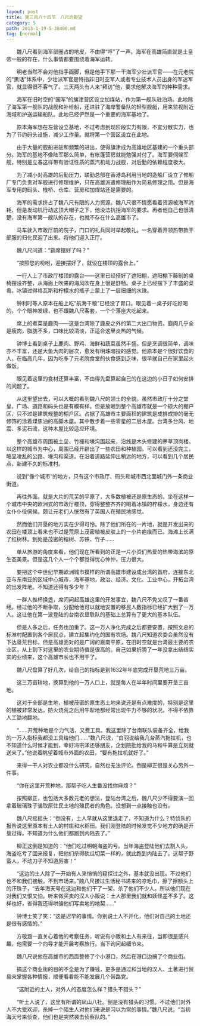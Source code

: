 ```yaml
---
layout: post
title: 第三百八十四节　八尺的野望
category: 5
path: 2013-1-19-5-38400.md
tag: [normal]
---
```


　　魏八尺看到海军部圈占的地皮，不由得“哼”了一声。海军在高雄简直就是土皇帝一般的存在，什么事情都要围绕着海军运转。

　　明老当然不会对他指手画脚，但是他手下那一干海军少壮派军官――在元老院的“黑话”体系中，少壮派军官是特指非旧时空军人或者专业技术人员出身的军迷军官，就显得很不客气了。三天两头有人来“拜访”他，要求他解决海军的种种需求。

　　海军在旧时空的“国军”的旗津营区设立加煤站，作为第一舰队驻泊场。此地除了海军第一舰队的战舰和补给船，还进驻了海岸警备队的轻型舰艇，用来监视附近海域和护送运输船队。此地已经俨然是一个重要的海军基地了。

　　原本海军想在左营设立基地，不过考虑到现阶段实力有限，不宜分散实力，也为了节约码头设施，减少工作量。就将第一个营区设立在此地。

　　由于大量的舰船进驻和频繁的进出，使得旗津成为高雄地区基建的一个重头部分。海军的基地不像陆军那么简单，有帐篷营房就能勉强对付了。海军要伺候军舰，特别是立春这样带有验证性质的蒸汽机动力战舰，对后勤的依赖程度极大。

　　为了减小对高雄的后勤压力，联勤总部在香港岛利用当地的造船厂设立了修船厂专门负责对军舰进行修理维护，只在高雄派遣修理船作为简易修理之用。但是海军专用的码头、栈桥、仓库、营房和加煤站还是需要的。

　　海军的需求挤占了魏八尺有限的人力资源。魏八尺很不情愿看着资源被海军消耗，但是发动机行动这顶大帽子之下，他没法抗拒海军的要求。再者他自己也很清楚，没有海军第一舰队的存在，也就不存在什么高雄市了。

　　马车驶入市政厅前的院子，门口的礼兵同时举起敬礼。一名穿着开领热带款干部服的归化民迎了出来。将他们迎入正厅。

　　魏八尺问道：“筵席摆好了吗？”

　　“按照您的吩咐，迎接摆好了，就设在楼顶的露台上。”

　　一行人上了市政厅楼顶的露台――这里已经搭好了遮阳棚，遮阳棚下藤制的桌椅摆设齐整，从海面上吹来的海风吹在身上很是舒畅。桌子上已经摆下了丰盛的菜肴。冰镇过得格瓦斯和柠檬水的瓶子上蒙上了一层细细的水珠。

　　钟利时等人原本在船上吃“航海干粮”已经没了胃口。眼见着一桌子好吃好喝的，个个眼神发绿，也不跟魏八尺客套，一个个落座大吃起来。

　　席上的煮菜是鹿肉――这是台湾除了鹿皮之外的第二大出口物资。鹿肉几乎全是瘦肉，脂肪不多，口味比较清淡，正适合这里炎热的气候。

　　钟博士看到桌子上鹿肉、野鸡、海鲜和蔬菜虽然丰盛。但是烹调很简单，调味亦不丰富，还是大鱼大肉的层次，愈发有明珠暗投的感觉。他原本是个很好饮食的人，在临高几年，因为吃多了元老院食堂的伙食感到乏味，很早就自己在家里起火做饭。

　　眼见着这里的食材还算丰富，不由得先盘算起自己的在这边的小日子如何安排的问题了。

　　从这里望出去，可以大概的看到魏八尺的领土的全貌。虽然市政厅十分之堂皇，广场、道路和码头也是有模有样。但是放眼到整个高雄市就是一个硕大的棚户区，只不过是建筑规整的棚户区。占据了高雄市主要面积的建筑是成排成排的毫无修饰的涂着煤焦油的高脚木屋。其中散步着一些零星的二层木屋。台湾多台风、地震、多泥石流，这种木屋比较适应环境。

　　整个高雄市周围被土垒、竹栅和壕沟围起来，沿线是木头修建的茅草顶岗楼。以这样的城市为中心，周围已经开辟出了一些农田和种植园。可以看到还没完工，略显凌乱的公路、壕沟和渠道。在沿着道路延伸出稍远的地方，可以看到几个居民点，新建不久的标准村。

　　说到“像个城市”的地方，只有这个市政厅、码头和城市西北面城门外一条商业街道。

　　再往外面。就是大片的荒芜的平原了，大多数植被还是原生态的。坐在这样一个城市中央的欧洲式的市政厅楼顶，穿得整整齐齐的喝着冰镇的柠檬水，身边还有女仆仆役伺候。颇让元老们人恍然有了英国人在殖民地感觉。

　　然而他们开垦的地方实在少得可怜。除了他们所在的一片地，就是开发出来的农田在楼顶上看来也不过是荒原上茂密植被皮肤上的一小片疤痕而已。海滩上长满了红树林。到处是茂密的榕树、苏铁、竹子……

　　单从旅游的角度来看，他们现在所看到的正是一片小资们热爱的热带海滨的原生态美景。但是这几个人一个个都觉得忧心忡忡，压力很大。

　　要把这个中世纪早期欧洲城市摸样的所谓高雄市建设成台湾的首府，连接东北亚与东南亚的区域中心城市，海军基地，政治、经济。文化、工业中心，开拓台湾的出发阵地。不知道还得有多少年？

　　一群人推杯换盏，席间问起高雄这里的开发事宜，魏八尺不免又叹了一番苦经。经过他的不断争取，分配给他可以就地安置的移民人数指标已经扩大到了一万人。这让他在第一波登陆的台南农垦联队的基础上总算有了更大的基本队伍。

　　但是人多之后，任务也加重了。这一万人净化完成之后都要安置，按照文总的标准村配置到各个居民点，建立起集约化的国有农场。魏八尺知道农委会虽然没有下达垦荒目标，但是高雄面对的是广阔的嘉南平原，在旧时空就是台湾最主要的农业区，从上到下对这里的农业期待值是很高的。自己如果折腾了一年没拿出结结实实的业绩来，这个高雄市长也不用干了。

　　魏八尺盘算了好几次，给自己的指标是到1632年年底完成开垦荒地三万亩。

　　这三万亩耕地，换算到他的一万人口上，就是每人在半年时间里要开垦三亩地。

　　这对于全部是生地，植被茂密的原生态土地来说还是有点难度的，特别是这里的植被非常发达，防火烧荒之后用牛犁地都经常出现牛力不够的状况。不得不依靠人工锄地翻地。

　　“……开荒种地是个力气活，又费工具。我这里除了台南联队装备齐全，给我的一万人指标我都没工具给他们……”魏八尺说，“白羽说给我几台蒸汽拖拉机，也不知道什么时候才能到，幸好冯宗泽还够朋友，企划院批给我的马和牛算是立刻就送来了。”他说着眺望着城市外面的农田，“要有拖拉机就好了。”

　　来得一干人对农业都没什么研究，自然也无法评论。倒是柳正很是关心另外一件事。

　　“你在这里开荒种地，那帮子吃人生番没找你麻烦？”

　　按照柳正，也包括大多数元老的想法，登陆台湾之后，魏八尺少不得要演一回拿着玻璃珠子骗取原住民土地的殖民者的角色。没想到一点接触也没有。

　　魏八尺摇摇头：“倒没有，土人早就从这里退走了，不知道为什么？特侦队的报告说这里原本有土人的村庄和水稻田。我们刚登陆的时候发觉不少地方的确是开垦过得。不知道为什么他们都跑到内陆去了。”

　　柳正这倒是知道的：“他们吃过明朝海盗的亏。当年海盗登陆他们去割人头，海盗吃亏了回来报复，把他们杀得砍瓜切菜一样的，就此跑到内陆去了。这帮子野蛮人，不动刀子不知道厉害！”

　　“这边的土人除了一开始有人来悄悄的窥探过之外，基本就没出现。不过他们也不和我们接触，不到市场来。”魏八尺接过生活秘书递来的凉毛巾，擦了擦额头上的汗珠子，“去年海天号在这边和他们干了一架，杀了他们不少人。所以他们现在对我们又恨又怕。听来做买卖的汉人小贩说：土人那里我们就和妖怪差不多了。这样也好，省得我还得哄骗他们写卖地的地契……”

　　钟博士笑了笑：“这是迟早的事情。你别说土人不开化，他们对自己的土地还是很有感情的。”

　　方敬涵一直关心着他的考察任务，听说有小贩和土人有来往，当即很是感兴趣，他需要一个向导才能开展考察旅行。当下询问起细节来。

　　魏八尺说他在高雄市的西面整修了个小港口，然后在港口边搞了个商业街。

　　搞这个商业街的目的不全是为了赚钱，更多是通过和当地的汉人、土著进行贸易来掌握各种情报，顺便看看能不能发展几个带路党。

　　“这附近的土人，对外人的态度怎么样？猎头不猎头？”

　　“听土人说了，这里有所谓的凤山八社。倒是没有猎头的习惯。不过他们对外人不大受欢迎，杀掉一个陌生人对他们来说是习以为常的事情。”魏八尺说，“当初海天号来侦查，他们也是突然袭击侦察队的。”
